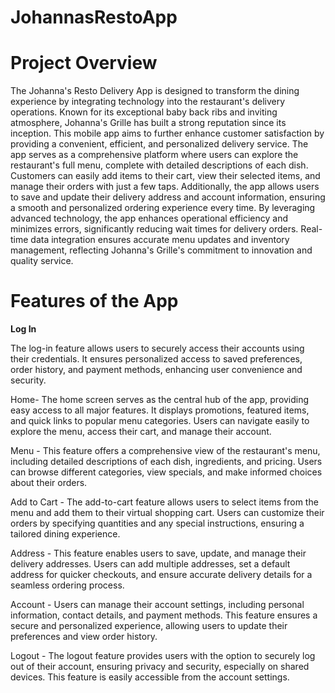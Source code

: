 # JohannasRestoApp

# Project Overview
The Johanna's Resto Delivery App is designed to transform the dining experience by integrating technology into the restaurant's delivery operations. Known for its exceptional baby back ribs and inviting atmosphere, Johanna's Grille has built a strong reputation since its inception. This mobile app aims to further enhance customer satisfaction by providing a convenient, efficient, and personalized delivery service.
The app serves as a comprehensive platform where users can explore the restaurant's full menu, complete with detailed descriptions of each dish. Customers can easily add items to their cart, view their selected items, and manage their orders with just a few taps. Additionally, the app allows users to save and update their delivery address and account information, ensuring a smooth and personalized ordering experience every time.
By leveraging advanced technology, the app enhances operational efficiency and minimizes errors, significantly reducing wait times for delivery orders. Real-time data integration ensures accurate menu updates and inventory management, reflecting Johanna's Grille's commitment to innovation and quality service.

# Features of the App

**Log In**

The log-in feature allows users to securely access their accounts using their credentials. It ensures personalized access to saved preferences, order history, and payment methods, enhancing user convenience and security.

Home- The home screen serves as the central hub of the app, providing easy access to all major features. It displays promotions, featured items, and quick links to popular menu categories. Users can navigate easily to explore the menu, access their cart, and manage their account.

Menu - This feature offers a comprehensive view of the restaurant's menu, including detailed descriptions of each dish, ingredients, and pricing. Users can browse different categories, view specials, and make informed choices about their orders.

Add to Cart - The add-to-cart feature allows users to select items from the menu and add them to their virtual shopping cart. Users can customize their orders by specifying quantities and any special instructions, ensuring a tailored dining experience.

Address - This feature enables users to save, update, and manage their delivery addresses. Users can add multiple addresses, set a default address for quicker checkouts, and ensure accurate delivery details for a seamless ordering process.

Account - Users can manage their account settings, including personal information, contact details, and payment methods. This feature ensures a secure and personalized experience, allowing users to update their preferences and view order history.

Logout - The logout feature provides users with the option to securely log out of their account, ensuring privacy and security, especially on shared devices. This feature is easily accessible from the account settings.
